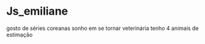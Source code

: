 # Js_emiliane
gosto de séries coreanas 
sonho em se tornar veterinária 
tenho 4 animais de estimação 

